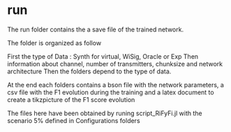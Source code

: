 # run


The run folder contains the a save file of the trained network. 

The folder is organized as follow

First the type of Data : Synth for virtual, WiSig, Oracle or Exp
Then information about channel, number of transmitters, chunksize and network architecture
Then the folders depend to the type of data. 

At the end each folders contains a bson file with the network parameters, a csv file with the F1 evolution during the training and a latex document to create a tikzpicture of the F1 score evolution

The files here have been obtained by runing script_RiFyFi.jl with the scenario 5% defined in Configurations folders
